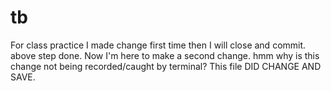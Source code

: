 # tb
For class practice
I made change first time then I will close and commit. 
above step done. Now I'm here to make a second change. hmm why is this change not being recorded/caught by terminal? This file DID CHANGE AND SAVE. 